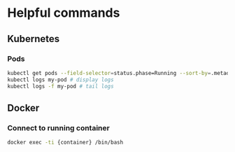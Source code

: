 # Helpful commands

## Kubernetes

### Pods

```bash
kubectl get pods --field-selector=status.phase=Running --sort-by=.metadata.creationTimestamp # display running pods sorted by creation
kubectl logs my-pod # display logs
kubectl logs -f my-pod # tail logs
```

## Docker

### Connect to running container

```bash
docker exec -ti {container} /bin/bash
```
